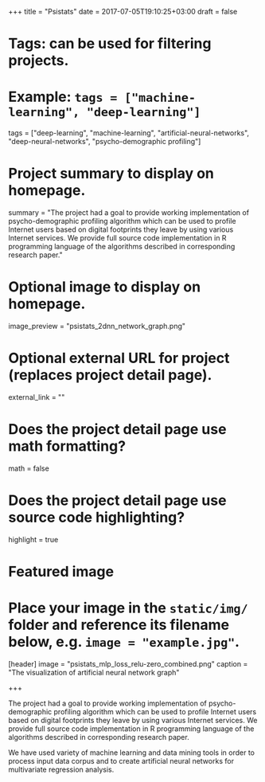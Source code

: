 +++
title = "Psistats"
date = 2017-07-05T19:10:25+03:00
draft = false

# Tags: can be used for filtering projects.
# Example: `tags = ["machine-learning", "deep-learning"]`
tags = ["deep-learning", "machine-learning", "artificial-neural-networks", "deep-neural-networks", "psycho-demographic profiling"]

# Project summary to display on homepage.
summary = "The project had a goal to provide working implementation of psycho-demographic profiling algorithm which can be used to profile Internet users based on digital footprints they leave by using various Internet services. We provide full source code implementation in R programming language of the algorithms described in corresponding research paper."

# Optional image to display on homepage.
image_preview = "psistats_2dnn_network_graph.png"

# Optional external URL for project (replaces project detail page).
external_link = ""

# Does the project detail page use math formatting?
math = false

# Does the project detail page use source code highlighting?
highlight = true

# Featured image
# Place your image in the `static/img/` folder and reference its filename below, e.g. `image = "example.jpg"`.
[header]
image = "psistats_mlp_loss_relu-zero_combined.png"
caption = "The visualization of artificial neural network graph"

+++

The project had a goal to provide working implementation of psycho-demographic profiling algorithm which can be used to profile Internet users based on digital footprints they leave by using various Internet services. We provide full source code implementation in R programming language of the algorithms described in corresponding research paper.

We have used variety of machine learning and data mining tools in order to process input data corpus and to create artificial neural networks for multivariate regression analysis.
